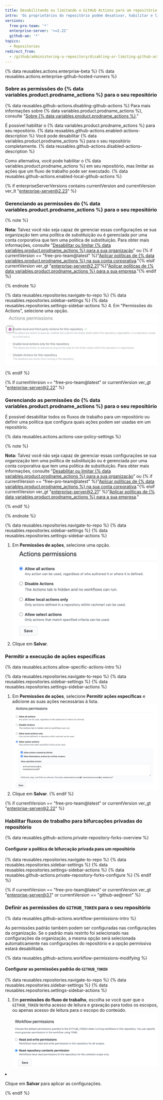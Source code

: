 ```yaml
---
title: Desabilitando ou limitando o GitHub Actions para um repositório
intro: 'Os proprietários do repositório podem desativar, habilitar e limitar o {% data variables.product.prodname_actions %} para um repositório específico.'
versions:
  free-pro-team: '*'
  enterprise-server: '>=2.22'
  github-ae: '*'
topics:
  - Repositories
redirect_from:
  - /github/administering-a-repository/disabling-or-limiting-github-actions-for-a-repository
---
```

{% data reusables.actions.enterprise-beta %}
{% data reusables.actions.enterprise-github-hosted-runners %}

### Sobre as permissões do {% data variables.product.prodname_actions %} para o seu repositório

{% data reusables.github-actions.disabling-github-actions %} Para mais informações sobre {% data variables.product.prodname_actions %}, consulte "[Sobre {% data variables.product.prodname_actions %}](/actions/getting-started-with-github-actions/about-github-actions)."

É possível habilitar o {% data variables.product.prodname_actions %} para seu repositório. {% data reusables.github-actions.enabled-actions-description %} Você pode desabilitar {% data variables.product.prodname_actions %} para o seu repositório completamente. {% data reusables.github-actions.disabled-actions-description %}

Como alternativa, você pode habilitar o {% data variables.product.prodname_actions %} em seu repositório, mas limitar as ações que um fluxo de trabalho pode ser executado. {% data reusables.github-actions.enabled-local-github-actions %}

{% if enterpriseServerVersions contains currentVersion and currentVersion ver_lt "enterprise-server@2.23" %}

### Gerenciando as permissões do {% data variables.product.prodname_actions %} para o seu repositório

{% note %}

**Nota:** Talvez você não seja capaz de gerenciar essas configurações se sua organização tem uma política de substituição ou é gerenciada por uma conta corporativa que tem uma política de substituição. Para obter mais informações, consulte "[Desabilitar ou limitar {% data variables.product.prodname_actions %} para a sua organização](/organizations/managing-organization-settings/disabling-or-limiting-github-actions-for-your-organization)" ou {% if currentVersion == "free-pro-team@latest" %}"[Aplicar políticas de {% data variables.product.prodname_actions %} na sua conta corporativa](/github/setting-up-and-managing-your-enterprise/enforcing-github-actions-policies-in-your-enterprise-account)."{% elsif currentVersion ver_gt "enterprise-server@2.21"%}"[Aplicar políticas de {% data variables.product.prodname_actions %} para a sua empresa](/enterprise/admin/github-actions/enforcing-github-actions-policies-for-your-enterprise)."{% endif %}

{% endnote %}

{% data reusables.repositories.navigate-to-repo %}
{% data reusables.repositories.sidebar-settings %}
{% data reusables.repositories.settings-sidebar-actions %}
4. Em "Permissões do Actions", selecione uma opção. ![Habilitar, desabilitar ou limitar ações para este repositório](/assets/images/help/repository/enable-repo-actions.png)

{% endif %}

{% if currentVersion == "free-pro-team@latest" or currentVersion ver_gt "enterprise-server@2.22" %}

### Gerenciando as permissões do {% data variables.product.prodname_actions %} para o seu repositório

É possível desabilitar todos os fluxos de trabalho para um repositório ou definir uma política que configura quais ações podem ser usadas em um repositório.

{% data reusables.actions.actions-use-policy-settings %}

{% note %}

**Nota:** Talvez você não seja capaz de gerenciar essas configurações se sua organização tem uma política de substituição ou é gerenciada por uma conta corporativa que tem uma política de substituição. Para obter mais informações, consulte "[Desabilitar ou limitar {% data variables.product.prodname_actions %} para a sua organização](/organizations/managing-organization-settings/disabling-or-limiting-github-actions-for-your-organization)" ou {% if currentVersion == "free-pro-team@latest" %}"[Aplicar políticas de {% data variables.product.prodname_actions %} na sua conta corporativa](/github/setting-up-and-managing-your-enterprise/enforcing-github-actions-policies-in-your-enterprise-account)."{% elsif currentVersion ver_gt "enterprise-server@2.21" %}"[Aplicar políticas de {% data variables.product.prodname_actions %} para a sua empresa](/enterprise/admin/github-actions/enforcing-github-actions-policies-for-your-enterprise)."

{% endif %}

{% endnote %}

{% data reusables.repositories.navigate-to-repo %}
{% data reusables.repositories.sidebar-settings %}
{% data reusables.repositories.settings-sidebar-actions %}
1. Em **Permissões de ações**, selecione uma opção. ![Definir política de ações para esta organização](/assets/images/help/repository/actions-policy.png)
1. Clique em **Salvar**.

### Permitir a execução de ações específicas

{% data reusables.actions.allow-specific-actions-intro %}

{% data reusables.repositories.navigate-to-repo %}
{% data reusables.repositories.sidebar-settings %}
{% data reusables.repositories.settings-sidebar-actions %}
1. Em **Permissões de ações**, selecione **Permitir ações específicas** e adicione as suas ações necessárias à lista. ![Adicionar ações para permitir lista](/assets/images/help/repository/actions-policy-allow-list.png)
2. Clique em **Salvar**.
{% endif %}

{% if currentVersion == "free-pro-team@latest" or currentVersion ver_gt "enterprise-server@2.22" %}
### Habilitar fluxos de trabalho para bifurcações privadas do repositório

{% data reusables.github-actions.private-repository-forks-overview %}

#### Configurar a política de bifurcação privada para um repositório

{% data reusables.repositories.navigate-to-repo %}
{% data reusables.repositories.sidebar-settings %}
{% data reusables.repositories.settings-sidebar-actions %}
{% data reusables.github-actions.private-repository-forks-configure %}
{% endif %}

{% if currentVersion == "free-pro-team@latest" or currentVersion ver_gt "enterprise-server@3.1" or currentVersion == "github-ae@next" %}
### Definir as permissões do `GITHUB_TOKEN` para o seu repositório

{% data reusables.github-actions.workflow-permissions-intro %}

As permissões padrão também podem ser configuradas nas configurações da organização. Se o padrão mais restrito foi selecionado nas configurações da organização, a mesma opção será selecionada automaticamente nas configurações do repositório e a opção permissiva estará desabilitada.

{% data reusables.github-actions.workflow-permissions-modifying %}

#### Configurar as permissões padrão do `GITHUB_TOKEN`

{% data reusables.repositories.navigate-to-repo %}
{% data reusables.repositories.sidebar-settings %}
{% data reusables.repositories.settings-sidebar-actions %}
1. Em **permissões do fluxo de trabalho**, escolha se você quer que o `GITHUB_TOKEN` tenha acesso de leitura e gravação para todos os escopos, ou apenas acesso de leitura para o escopo do </code>conteúdo.
<img src="/assets/images/help/settings/actions-workflow-permissions-repository.png" alt="Definir permissões do GITHUB_TOKEN para este repositório" /></p></li>
<li><p spaces-before="0">Clique em <strong x-id="1">Salvar</strong> para aplicar as configurações.
</p>

<p spaces-before="0">{% endif %}</p></li>
</ol>
